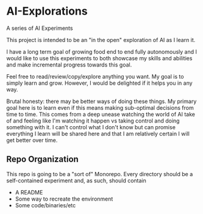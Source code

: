 # AI-Explorations

A series of AI Experiments

This project is intended to be an "in the open" exploration of AI as I learn it.

I have a long term goal of growing food end to end fully autonomously and I would
like to use this experiments to both showcase my skills and abilities and
make incremental progress towards this goal.

Feel free to read/review/copy/explore anything you want. My goal is to simply learn and
grow. However, I would be delighted if it helps you in any way.

Brutal honesty: there may be better ways of doing these things. My primary goal here
is to learn even if this means making sub-optimal decisions from time to time.
This comes from a deep unease watching
the world of AI take of and feeling like I'm watching it happen vs taking control and doing something
with it. I can't control what I don't know but can promise everything I learn will be shared here
and that I am relatively certain I will get better over time.

## Repo Organization

This repo is going to be a "sort of" Monorepo.
Every directory should be a self-contained experiment and, as such, should contain

* A README
* Some way to recreate the environment
* Some code/binaries/etc
